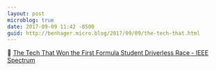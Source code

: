 ```yaml
---
layout: post
microblog: true
date: 2017-09-09 11:42 -0500
guid: http://benhager.micro.blog/2017/09/09/the-tech-that.html
---
```

🚗 [The Tech That Won the First Formula Student Driverless Race - IEEE Spectrum](https://spectrum.ieee.org/cars-that-think/transportation/self-driving/the-tech-that-won-the-first-formula-student-driverless-race)
